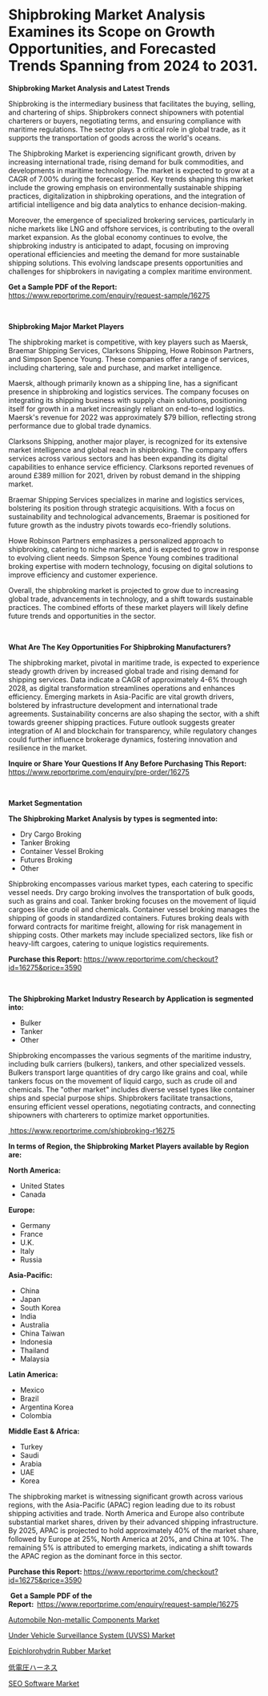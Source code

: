 <p><h1>Shipbroking Market Analysis Examines its Scope on Growth Opportunities, and Forecasted Trends Spanning from 2024 to 2031.</h1></p><p><strong>Shipbroking Market Analysis and Latest Trends</strong></p>
<p><p>Shipbroking is the intermediary business that facilitates the buying, selling, and chartering of ships. Shipbrokers connect shipowners with potential charterers or buyers, negotiating terms, and ensuring compliance with maritime regulations. The sector plays a critical role in global trade, as it supports the transportation of goods across the world's oceans.</p><p>The Shipbroking Market is experiencing significant growth, driven by increasing international trade, rising demand for bulk commodities, and developments in maritime technology. The market is expected to grow at a CAGR of 7.00% during the forecast period. Key trends shaping this market include the growing emphasis on environmentally sustainable shipping practices, digitalization in shipbroking operations, and the integration of artificial intelligence and big data analytics to enhance decision-making. </p><p>Moreover, the emergence of specialized brokering services, particularly in niche markets like LNG and offshore services, is contributing to the overall market expansion. As the global economy continues to evolve, the shipbroking industry is anticipated to adapt, focusing on improving operational efficiencies and meeting the demand for more sustainable shipping solutions. This evolving landscape presents opportunities and challenges for shipbrokers in navigating a complex maritime environment.</p></p>
<p><strong>Get a Sample PDF of the Report:&nbsp;</strong> <a href="https://www.reportprime.com/enquiry/request-sample/16275">https://www.reportprime.com/enquiry/request-sample/16275</a></p>
<p>&nbsp;</p>
<p><strong>Shipbroking Major Market Players</strong></p>
<p><p>The shipbroking market is competitive, with key players such as Maersk, Braemar Shipping Services, Clarksons Shipping, Howe Robinson Partners, and Simpson Spence Young. These companies offer a range of services, including chartering, sale and purchase, and market intelligence.</p><p>Maersk, although primarily known as a shipping line, has a significant presence in shipbroking and logistics services. The company focuses on integrating its shipping business with supply chain solutions, positioning itself for growth in a market increasingly reliant on end-to-end logistics. Maersk's revenue for 2022 was approximately $79 billion, reflecting strong performance due to global trade dynamics.</p><p>Clarksons Shipping, another major player, is recognized for its extensive market intelligence and global reach in shipbroking. The company offers services across various sectors and has been expanding its digital capabilities to enhance service efficiency. Clarksons reported revenues of around £389 million for 2021, driven by robust demand in the shipping market.</p><p>Braemar Shipping Services specializes in marine and logistics services, bolstering its position through strategic acquisitions. With a focus on sustainability and technological advancements, Braemar is positioned for future growth as the industry pivots towards eco-friendly solutions.</p><p>Howe Robinson Partners emphasizes a personalized approach to shipbroking, catering to niche markets, and is expected to grow in response to evolving client needs. Simpson Spence Young combines traditional broking expertise with modern technology, focusing on digital solutions to improve efficiency and customer experience.</p><p>Overall, the shipbroking market is projected to grow due to increasing global trade, advancements in technology, and a shift towards sustainable practices. The combined efforts of these market players will likely define future trends and opportunities in the sector.</p></p>
<p>&nbsp;</p>
<p><strong>What Are The Key Opportunities For Shipbroking Manufacturers?</strong></p>
<p><p>The shipbroking market, pivotal in maritime trade, is expected to experience steady growth driven by increased global trade and rising demand for shipping services. Data indicate a CAGR of approximately 4-6% through 2028, as digital transformation streamlines operations and enhances efficiency. Emerging markets in Asia-Pacific are vital growth drivers, bolstered by infrastructure development and international trade agreements. Sustainability concerns are also shaping the sector, with a shift towards greener shipping practices. Future outlook suggests greater integration of AI and blockchain for transparency, while regulatory changes could further influence brokerage dynamics, fostering innovation and resilience in the market.</p></p>
<p><strong>Inquire or Share Your Questions If Any Before Purchasing This Report:</strong> <a href="https://www.reportprime.com/enquiry/pre-order/16275">https://www.reportprime.com/enquiry/pre-order/16275</a></p>
<p>&nbsp;</p>
<p><strong>Market Segmentation</strong></p>
<p><strong>The Shipbroking Market Analysis by types is segmented into:</strong></p>
<p><ul><li>Dry Cargo Broking</li><li>Tanker Broking</li><li>Container Vessel Broking</li><li>Futures Broking</li><li>Other</li></ul></p>
<p><p>Shipbroking encompasses various market types, each catering to specific vessel needs. Dry cargo broking involves the transportation of bulk goods, such as grains and coal. Tanker broking focuses on the movement of liquid cargoes like crude oil and chemicals. Container vessel broking manages the shipping of goods in standardized containers. Futures broking deals with forward contracts for maritime freight, allowing for risk management in shipping costs. Other markets may include specialized sectors, like fish or heavy-lift cargoes, catering to unique logistics requirements.</p></p>
<p><strong>Purchase this Report:&nbsp;</strong><a href="https://www.reportprime.com/checkout?id=16275&price=3590">https://www.reportprime.com/checkout?id=16275&price=3590</a></p>
<p>&nbsp;</p>
<p><strong>The Shipbroking Market Industry Research by Application is segmented into:</strong></p>
<p><ul><li>Bulker</li><li>Tanker</li><li>Other</li></ul></p>
<p><p>Shipbroking encompasses the various segments of the maritime industry, including bulk carriers (bulkers), tankers, and other specialized vessels. Bulkers transport large quantities of dry cargo like grains and coal, while tankers focus on the movement of liquid cargo, such as crude oil and chemicals. The "other market" includes diverse vessel types like container ships and special purpose ships. Shipbrokers facilitate transactions, ensuring efficient vessel operations, negotiating contracts, and connecting shipowners with charterers to optimize market opportunities.</p></p>
<p><a href="https://www.reportprime.com/shipbroking-r16275">&nbsp;https://www.reportprime.com/shipbroking-r16275</a></p>
<p><strong>In terms of Region, the Shipbroking Market Players available by Region are:</strong></p>
<p>
    <p> <strong> North America: </strong>
        <ul>
            <li>United States</li>
            <li>Canada</li>
        </ul>
        </p> 
    <p> <strong> Europe: </strong>
        <ul>
            <li>Germany</li>
            <li>France</li>
            <li>U.K.</li>
            <li>Italy</li>
            <li>Russia</li>
        </ul>
        </p> 
    <p> <strong> Asia-Pacific: </strong>
        <ul>
            <li>China</li>
            <li>Japan</li>
            <li>South Korea</li>
            <li>India</li>
            <li>Australia</li>
            <li>China Taiwan</li>
            <li>Indonesia</li>
            <li>Thailand</li>
            <li>Malaysia</li>
        </ul>
        </p> 
    <p> <strong> Latin America: </strong>
        <ul>
            <li>Mexico</li>
            <li>Brazil</li>
            <li>Argentina Korea</li>
            <li>Colombia</li>
        </ul>
        </p> 
    <p> <strong> Middle East & Africa: </strong>
        <ul>
            <li>Turkey</li>
            <li>Saudi</li>
            <li>Arabia</li>
            <li>UAE</li>
            <li>Korea</li>
        </ul>
    </p>
    </p>
<p><p>The shipbroking market is witnessing significant growth across various regions, with the Asia-Pacific (APAC) region leading due to its robust shipping activities and trade. North America and Europe also contribute substantial market shares, driven by their advanced shipping infrastructure. By 2025, APAC is projected to hold approximately 40% of the market share, followed by Europe at 25%, North America at 20%, and China at 10%. The remaining 5% is attributed to emerging markets, indicating a shift towards the APAC region as the dominant force in this sector.</p></p>
<p><strong>Purchase this Report: </strong><a href="https://www.reportprime.com/checkout?id=16275&price=3590">https://www.reportprime.com/checkout?id=16275&price=3590</a></p>
<p>&nbsp;<strong>Get a Sample PDF of the Report:&nbsp;&nbsp;</strong><a href="https://www.reportprime.com/enquiry/request-sample/16275">https://www.reportprime.com/enquiry/request-sample/16275</a></p>
<p><strong></strong></p>
<p><p><a href="https://issuu.com/reportprime-2/docs/automobile-non-metallic-components-_6f5254d225b51c">Automobile Non-metallic Components Market</a></p><p><a href="https://issuu.com/reportprime-2/docs/under-vehicle-surveillance-system-u_69ae8921291da3">Under Vehicle Surveillance System (UVSS) Market</a></p><p><a href="https://medium.com/@arteevalith3/in-the-epichlorohydrin-rubber-market-the-main-focus-is-on-keeping-costs-low-and-getting-the-most-f51c8746d612">Epichlorohydrin Rubber Market</a></p><p><a href="https://medium.com/@tubbs463/low-voltage-harness-market-%E3%81%AF-%E3%82%B3%E3%82%B9%E3%83%88%E7%AE%A1%E7%90%86%E3%81%A8%E5%8A%B9%E7%8E%87%E5%90%91%E4%B8%8A%E3%82%92%E5%84%AA%E5%85%88%E3%81%97%E3%81%BE%E3%81%99-%E3%81%95%E3%82%89%E3%81%AB-%E5%A0%B1%E5%91%8A%E6%9B%B8%E3%81%AF%E5%B8%82%E5%A0%B4%E3%81%AE%E9%9C%80%E8%A6%81%E9%9D%A2%E3%81%A8%E4%BE%9B%E7%B5%A6%E9%9D%A2%E3%81%AE%E4%B8%A1%E6%96%B9%E3%82%92%E3%82%AB%E3%83%90%E3%83%BC%E3%81%97%E3%81%A6%E3%81%84%E3%81%BE%E3%81%99-low-voltage-harness-4158ed92fe7e">低電圧ハーネス</a></p><p><a href="https://github.com/RoccoManning/Market-Research-Report-List-6/blob/main/seo-software-market.md">SEO Software Market</a></p></p>
